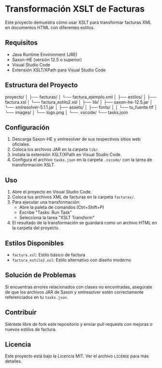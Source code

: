 # Transformación XSLT de Facturas

Este proyecto demuestra cómo usar XSLT para transformar facturas XML en documentos HTML con diferentes estilos.

## Requisitos

- Java Runtime Environment (JRE)
- Saxon-HE (versión 12.5 o superior)
- Visual Studio Code
- Extensión XSLT/XPath para Visual Studio Code

## Estructura del Proyecto

proyecto/
│
├── facturas/
│   └── factura_ejemplo.xml
│
├── estilos/
│   ├── factura.xsl
│   └── factura_estilo2.xsl
│
├── lib/
│   ├── saxon-he-12.5.jar
│   └── xmlresolver-5.1.1.jar
│
├── assets/
│   ├── fonts/
│   │   └── tu_fuente.ttf
│   └── images/
│       └── logo.png
│
└── .vscode/
    └── tasks.json


## Configuración

1. Descarga Saxon-HE y xmlresolver de sus respectivos sitios web oficiales.
2. Coloca los archivos JAR en la carpeta `lib/`.
3. Instala la extensión XSLT/XPath en Visual Studio Code.
4. Configura el archivo `tasks.json` en la carpeta `.vscode/` con la tarea de transformación XSLT.

## Uso

1. Abre el proyecto en Visual Studio Code.
2. Coloca tus archivos XML de facturas en la carpeta `facturas/`.
3. Para ejecutar una transformación:
   - Abre la paleta de comandos (Ctrl+Shift+P)
   - Escribe "Tasks: Run Task"
   - Selecciona la tarea "XSLT Transform"
4. El resultado de la transformación se guardará como un archivo HTML en la carpeta del proyecto.

## Estilos Disponibles

- `factura.xsl`: Estilo básico de factura
- `factura_estilo2.xsl`: Estilo alternativo con diseño moderno

## Solución de Problemas

Si encuentras errores relacionados con clases no encontradas, asegúrate de que los archivos JAR de Saxon y xmlresolver estén correctamente referenciados en tu `tasks.json`.

## Contribuir

Siéntete libre de fork este repositorio y enviar pull requests con mejoras o nuevos estilos de factura.

## Licencia

Este proyecto está bajo la Licencia MIT. Ver el archivo `LICENSE` para más detalles.